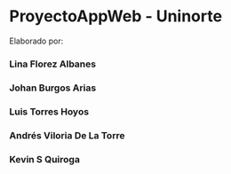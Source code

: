 # ProyectoAppWeb - Uninorte

Elaborado por:

### Lina Florez Albanes

### Johan Burgos Arias

### Luis Torres Hoyos

### Andrés Viloria De La Torre

### Kevin S Quiroga
